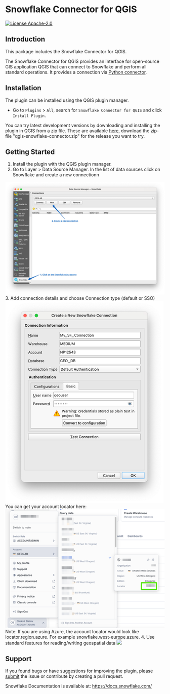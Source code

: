 # Snowflake Connector for QGIS

[![License Apache-2.0](https://img.shields.io/:license-MIT-brightgreen.svg)](https://spdx.org/licenses/MIT.html)

## Introduction
This package includes the Snowflake Connector for QGIS.

The Snowflake Connector for QGIS provides an interface for open-source GIS application QGIS that can connect to Snowflake and perform all standard operations. It provides a connection via [Python connector](https://github.com/snowflakedb/snowflake-connector-python).

## Installation
The plugin can be installed using the QGIS plugin manager. 
- Go to `Plugins` > `All`, search for `Snowflake Connector for QGIS` and click `Install Plugin`.

You can try latest development versions by downloading and installing the plugin in QGIS from a zip file. These are available [here](https://github.com/snowflakedb/qgis-snowflake-connector/releases), download the zip-file "qgis-snowflake-connector.zip" for the release you want to try.

## Getting Started
1. Install the plugin with the QGIS plugin manager.
2. Go to Layer > Data Source Manager. In the list of data sources click on Snowflake and create a new connectionn
<img src ='assets/data_source_manager.png'  width=700>
3. Add connection details and choose Connection type (default or SSO)
<img src ='assets/new_connection.png'  width=500>
You can get your account locator here:
<img src ='assets/account_locator.png'  width=700>
Note: If you are using Azure, the account locator would look like locator.region.azure. For example snowflake.west-europe.azure.
4. Use standard features for reading/writing geospatial data
<img src ='assets/snowflake_qgis.png'  width=800>

## Support
If you found bugs or have suggestions for improving the plugin, please [submit](https://github.com/snowflakedb/qgis-snowflake-connector/issues) the issue or contribute by creating a pull request.

Snowflake Documentation is available at:
https://docs.snowflake.com/
